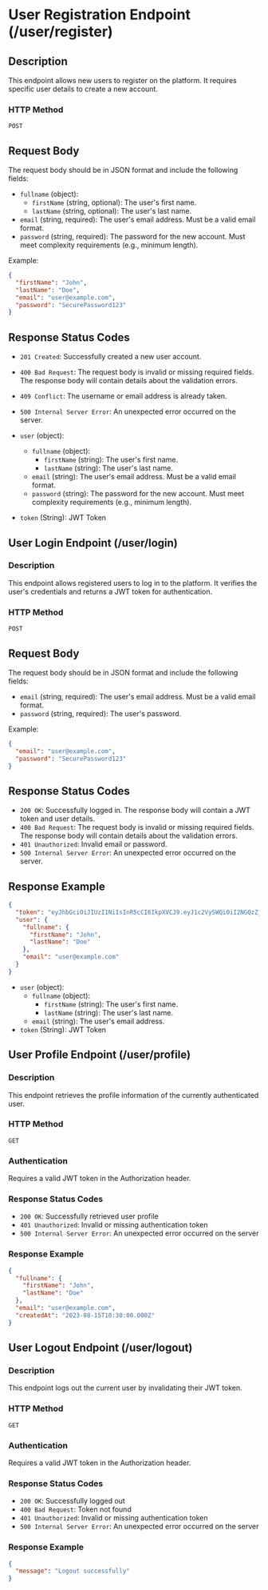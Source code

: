 # User Registration Endpoint (/user/register)

## Description

This endpoint allows new users to register on the platform. It requires specific user details to create a new account.

### HTTP Method

`POST`

## Request Body

The request body should be in JSON format and include the following fields:
- `fullname` (object):
    - `firstName` (string, optional): The user's first name.
    - `lastName` (string, optional): The user's last name.
- `email` (string, required): The user's email address. Must be a valid email format.
- `password` (string, required): The password for the new account. Must meet complexity requirements (e.g., minimum length).

Example:

```json
{
  "firstName": "John",
  "lastName": "Doe",
  "email": "user@example.com",
  "password": "SecurePassword123"
}

```

## Response Status Codes

- `201 Created`: Successfully created a new user account.
- `400 Bad Request`: The request body is invalid or missing required fields. The response body will contain details about the validation errors.
- `409 Conflict`: The username or email address is already taken.
- `500 Internal Server Error`: An unexpected error occurred on the server.

- `user` (object):
    - `fullname` (object):
        - `firstName` (string): The user's first name.
        - `lastName` (string): The user's last name.
    - `email` (string): The user's email address. Must be a valid email format.
    - `password` (string): The password for the new account. Must meet complexity requirements (e.g., minimum length).
- `token` (String): JWT Token

## User Login Endpoint (/user/login)

### Description

This endpoint allows registered users to log in to the platform. It verifies the user's credentials and returns a JWT token for authentication.

### HTTP Method

`POST`

## Request Body

The request body should be in JSON format and include the following fields:

- `email` (string, required): The user's email address. Must be a valid email format.
- `password` (string, required): The user's password.

Example:

```json
{
  "email": "user@example.com",
  "password": "SecurePassword123"
}
```

## Response Status Codes

- `200 OK`: Successfully logged in. The response body will contain a JWT token and user details.
- `400 Bad Request`: The request body is invalid or missing required fields. The response body will contain details about the validation errors.
- `401 Unauthorized`: Invalid email or password.
- `500 Internal Server Error`: An unexpected error occurred on the server.

## Response Example

```json
{
  "token": "eyJhbGciOiJIUzI1NiIsInR5cCI6IkpXVCJ9.eyJ1c2VySWQiOiI2NGQzZjA4NzM4Zjg3ZjAwMTIxNjJkZTUiLCJlbWFpbCI6InVzZXJAZXhhbXBsZS5jb20iLCJpYXQiOjE2OTIxMzEwODcsImV4cCI6MTY5MjIzMTA4N30.SomeExampleToken",
  "user": {
    "fullname": {
      "firstName": "John",
      "lastName": "Doe"
    },
    "email": "user@example.com"
  }
}
```

- `user` (object):
    - `fullname` (object):
        - `firstName` (string): The user's first name.
        - `lastName` (string): The user's last name.
    - `email` (string): The user's email address.
- `token` (String): JWT Token

## User Profile Endpoint (/user/profile)

### Description

This endpoint retrieves the profile information of the currently authenticated user.

### HTTP Method

`GET`

### Authentication

Requires a valid JWT token in the Authorization header.

### Response Status Codes

- `200 OK`: Successfully retrieved user profile
- `401 Unauthorized`: Invalid or missing authentication token
- `500 Internal Server Error`: An unexpected error occurred on the server

### Response Example

```json
{
  "fullname": {
    "firstName": "John",
    "lastName": "Doe"
  },
  "email": "user@example.com",
  "createdAt": "2023-08-15T10:30:00.000Z"
}
```

## User Logout Endpoint (/user/logout)

### Description

This endpoint logs out the current user by invalidating their JWT token.

### HTTP Method

`GET`

### Authentication

Requires a valid JWT token in the Authorization header.

### Response Status Codes

- `200 OK`: Successfully logged out
- `400 Bad Request`: Token not found
- `401 Unauthorized`: Invalid or missing authentication token
- `500 Internal Server Error`: An unexpected error occurred on the server

### Response Example

```json
{
  "message": "Logout successfully"
}
```
